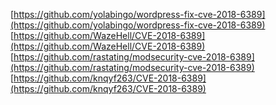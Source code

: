 [https://github.com/yolabingo/wordpress-fix-cve-2018-6389](https://github.com/yolabingo/wordpress-fix-cve-2018-6389)
[https://github.com/WazeHell/CVE-2018-6389](https://github.com/WazeHell/CVE-2018-6389)
[https://github.com/rastating/modsecurity-cve-2018-6389](https://github.com/rastating/modsecurity-cve-2018-6389)
[https://github.com/knqyf263/CVE-2018-6389](https://github.com/knqyf263/CVE-2018-6389)
